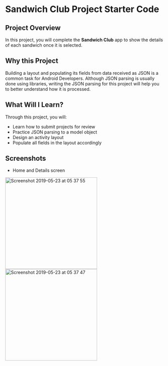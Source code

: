 # Sandwich Club Project Starter Code

## Project Overview
In this project, you will complete the **Sandwich Club** app to
show the details of each sandwich once it is selected.

## Why this Project

Building a layout and populating its fields from data received as JSON
is a common task for Android Developers. Although JSON parsing is usually
done using libraries, writing the JSON parsing for  this project will
help you to better understand how it is processed.

## What Will I Learn?
Through this project, you will:
- Learn how to submit projects for review
- Practice JSON parsing to a model object
- Design an activity layout
- Populate all fields in the layout accordingly

## Screenshots

* Home and Details screen

<img width="292" alt="Screenshot 2019-05-23 at 05 37 55" src="https://user-images.githubusercontent.com/11368889/58221965-2e8c9700-7d1d-11e9-860a-3bd2af19b370.png">   <img width="292" alt="Screenshot 2019-05-23 at 05 37 47" src="https://user-images.githubusercontent.com/11368889/58221996-4a903880-7d1d-11e9-975c-69e2aedda696.png">

